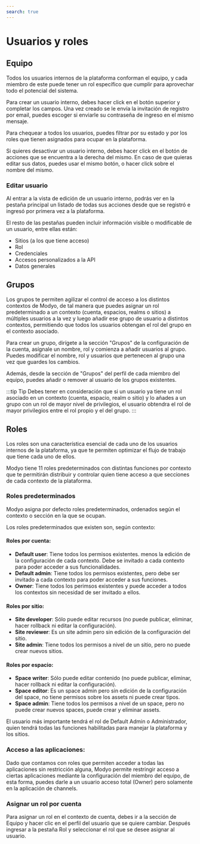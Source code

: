 ```yaml
---
search: true
---
```


# Usuarios y roles

## Equipo

Todos los usuarios internos de la plataforma conforman el equipo, y cada miembro de este puede tener un rol específico que cumplir para aprovechar todo el potencial del sistema.

Para crear un usuario interno, debes hacer click en el botón superior y completar los campos. Una vez creado se le envía la invitación de registro por email, puedes escoger si enviarle su contraseña de ingreso en el mismo mensaje.

Para chequear a todos los usuarios, puedes filtrar por su estado y por los roles que tienen asignados para ocupar en la plataforma.

Si quieres desactivar un usuario interno, debes hacer click en el botón de acciones que se encuentra a la derecha del mismo. En caso de que quieras editar sus datos, puedes usar el mismo botón, o hacer click sobre el nombre del mismo.

### Editar usuario

Al entrar a la vista de edición de un usuario interno, podrás ver en la pestaña principal un listado de todas sus acciones desde que se registró e ingresó por primera vez a la plataforma.

El resto de las pestañas pueden incluír información visible o modificable de un usuario, entre ellas están:

- Sitios (a los que tiene acceso)
- Rol
- Credenciales
- Accesos personalizados a la API
- Datos generales

## Grupos

Los grupos te permiten agilizar el control de acceso a los distintos contextos de Modyo, de tal manera que puedes asignar un rol predeterminado a un contexto (cuenta, espacios, realms o sitios) a múltiples usuarios a la vez y luego añadir ese grupo de usuario a distintos contextos, permitiendo que todos los usuarios obtengan el rol del grupo en el contexto asociado.

Para crear un grupo, dirígete a la sección "Grupos" de la configuración de la cuenta, asígnale un nombre, rol y comienza a añadir usuarios al grupo. Puedes modificar el nombre, rol y usuarios que pertenecen al grupo una vez que guardes los cambios.

Además, desde la sección de "Grupos" del perfil de cada miembro del equipo, puedes añadir o remover al usuario de los grupos existentes.

:::tip Tip
Debes tener en consideración que si un usuario ya tiene un rol asociado en un contexto (cuenta, espacio, realm o sitio) y lo añades a un grupo con un rol de mayor nivel de privilegios, el usuario obtendra el rol de mayor privilegios entre el rol propio y el del grupo.
:::

## Roles

Los roles son una característica esencial de cada uno de los usuarios internos de la plataforma, ya que te permiten optimizar el flujo de trabajo que tiene cada uno de ellos.

Modyo tiene 11 roles predeterminados con distintas funciones por contexto que te permitirán distribuir y controlar quien tiene acceso a que secciones de cada contexto de la plataforma.

### Roles predeterminados

Modyo asigna por defecto roles predeterminados, ordenados según el contexto o sección en la que se ocupan.

Los roles predeterminados que existen son, según contexto:

#### Roles por cuenta:

- **Default user**: Tiene todos los permisos existentes. menos la edición de la configuración de cada contexto. Debe se invitado a cada contexto para poder acceder a sus funcionalidades.
- **Default admin**: Tiene todos los permisos existentes, pero debe ser invitado a cada contexto para poder acceder a sus funciones.
- **Owner**: Tiene todos los perimsos existentes y puede acceder a todos los contextos sin necesidad de ser invitado a ellos.

#### Roles por sitio:

- **Site developer**: Sólo puede editar recursos (no puede publicar, eliminar, hacer rollback ni editar la configuración).
- **Site reviewer**: Es un site admin pero sin edición de la configuración del sitio.
- **Site admin**: Tiene todos los permisos a nivel de un sitio, pero no puede crear nuevos sitios.

#### Roles por espacio:

- **Space writer**: Sólo puede editar contenido (no puede publicar, eliminar, hacer rollback ni editar la configuración).
- **Space editor**: Es un space admin pero sin edición de la configuración del space, no tiene permisos sobre los assets ni puede crear tipos.
- **Space admin**: Tiene todos los permisos a nivel de un space, pero no puede crear nuevos spaces, puede crear y eliminar assets.

El usuario más importante tendrá el rol de Default Admin o Administrador, quien tendrá todas las funciones habilitadas para manejar la plataforma y los sitios.

### Acceso a las aplicaciones:
Dado que contamos con roles que permiten acceder a todas las aplicaciones sin restricción alguna, Modyo permite restringir acceso a ciertas aplicaciones mediante la configuración del miembro del equipo, de esta forma, puedes darle a un usuario acceso total (Owner) pero solamente en la aplicación de channels.

### Asignar un rol por cuenta

Para asignar un rol en el contexto de cuenta, debes ir a la sección de Equipo y hacer clic en el perfil del usuario que se quiere cambiar. Después ingresar a la pestaña Rol y seleccionar el rol que se desee asignar al usuario.
